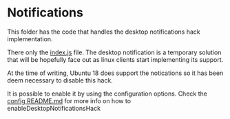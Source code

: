 # Notifications

This folder has the code that handles the desktop notifications hack implementation.

There only the [index.js](index.js) file. The desktop notification is a temporary solution that will be hopefully face out as linux clients start implementing its support. 

At the time of writing, Ubuntu 18 does support the notications so it has been deem necessary to disable this hack. 

It is possible to enable it by using the configuration options. Check the [config README.md](../config/README.md) for more info on how to enableDesktopNotificationsHack